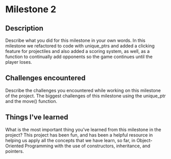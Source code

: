 # Milestone 2

## Description
Describe what you did for this milestone in your own words.
In this milestone we refactored to code with unique_ptrs and added a clicking feature for projectiles
and also added a scoring system, as well, as a function to continually add opponents so the game continues until 
the player loses.
## Challenges encountered
Describe the challenges you encountered while working on this milestone of the project.
The biggest challenges of this milestone using the unique_ptr and the move() function.
## Things I've learned
What is the most important thing you've learned from this milestone in the project?
This project has been fun, and has been a helpful resource in helping us apply all 
the concepts that we have learn, so far, in Object-Oriented Programming with the use
of constructors, inheritance, and pointers.
